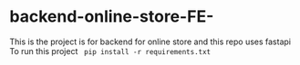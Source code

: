 # backend-online-store-FE-
This is the project is for backend for online store and this repo uses fastapi <br>
To run this project 
``` pip install -r requirements.txt```
